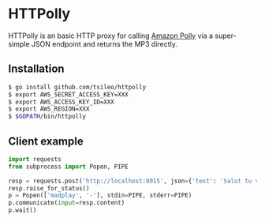 # HTTPolly

HTTPolly is an basic HTTP proxy for calling [Amazon Polly](https://docs.aws.amazon.com/polly/latest/dg/what-is.html) via a super-simple JSON endpoint and returns the MP3 directly.

## Installation

```bash
$ go install github.com/tsileo/httpolly
$ export AWS_SECRET_ACCESS_KEY=XXX
$ export AWS_ACCESS_KEY_ID=XXX
$ export AWS_REGION=XXX
$ $GOPATH/bin/httpolly
```

## Client example

```python
import requests
from subprocess import Popen, PIPE

resp = requests.post('http://localhost:8015', json={'text': 'Salut tu vas bien ?', 'voice_id': 'Celine'})
resp.raise_for_status()
p = Popen(['madplay', '-'], stdin=PIPE, stderr=PIPE)
p.communicate(input=resp.content)
p.wait()
```
